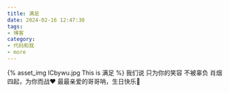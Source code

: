 ```yaml
---
title: 满足
date: 2024-02-16 12:47:30
tags:
- 博客
category:
- 代码和我
- more
---
```

{% asset_img ICbywu.jpg This is 满足 %}
我们说
只为你的笑容 不被辜负
肖烟四起，为你而战❤
最最亲爱的哥哥呐，生日快乐🐰